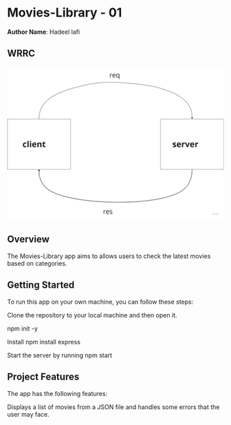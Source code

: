 # Movies-Library - 01

**Author Name**: Hadeel lafi

## WRRC

![wrrc](/image_png.png)

## Overview

The Movies-Library app aims to allows users to check the latest movies based on categories.

## Getting Started

To run this app on your own machine, you can follow these steps:

Clone the repository to your local machine and then open it.

npm init -y

Install npm install express

Start the server by running npm start

## Project Features

The app has the following features:

Displays a list of movies from a JSON file and
handles some errors that the user may face.
